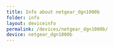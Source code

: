 ```yaml
---
title: Info about netgear_dgn1000b
folder: info
layout: deviceinfo
permalink: /devices/netgear_dgn1000b/
device: netgear_dgn1000b
---
```

